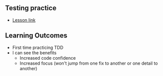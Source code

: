 ## Testing practice
- [Lesson link](https://www.theodinproject.com/lessons/node-path-javascript-testing-practice)

## Learning Outcomes
- First time practicing TDD
- I can see the benefits
  - Increased code confidence
  - Increased focus (won't jump from one fix to another or one detail to another)